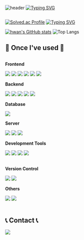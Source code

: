 ![header](https://capsule-render.vercel.app/api?type=waving&color=6994CDEE&text=&animation=twinkling&height=80)
[![Typing SVG](https://readme-typing-svg.demolab.com?font=Alkatra&weight=500&size=45&duration=3500&pause=3&color=6994CDEE&center=false&vCenter=false&multiline=true&repeat=true&width=1000&height=100&lines=Welcome+to+hwan's+GitHub!👋)](https://git.io/typing-svg)
<br>


##
[![Solved.ac Profile](http://mazassumnida.wtf/api/v2/generate_badge?boj=kmj1904190)](https://solved.ac/kmj1904190/)
[![Typing SVG](https://readme-typing-svg.demolab.com/?lines=GOLD;GOLD)](https://git.io/typing-svg)

[![hwan's GitHub stats](https://github-readme-stats.vercel.app/api?username=choiyounghwan123&include_all_commits=true&show_icons=true&theme=cobalt)](https://github.com/bi-sz/github-readme-stats)
![Top Langs](https://github-readme-stats.vercel.app/api/top-langs/?username=choiyounghwan123&layout=compact)

## 🔨 Once I've used 🔨
<div style="display:flex; flex-direction:column; align-items:flex-start;">
      <!-- Frontend -->
    <p><strong>Frontend</strong></p>
    <div>
        <img src="https://img.shields.io/badge/html5-E34F26?style=flat-square&logo=html5&logoColor=white"> 
        <img src="https://img.shields.io/badge/css-1572B6?style=flat-square&logo=css3&logoColor=white"> 
        <img src="https://img.shields.io/badge/javascript-F7DF1E?style=flat-square&logo=javascript&logoColor=black"> 
        <img src="https://img.shields.io/badge/bootstrap-7952B3?style=flat-square&logo=bootstrap&logoColor=white">
      <img src="https://img.shields.io/badge/React-61DAFB?style=for-the-badge&logo=React&logoColor=white">
      <img src="https://img.shields.io/badge/TypeScript-3178C6?style=for-the-badge&logo=TypeScript&logoColor=white">


  </div>
    <!-- Backend -->
    <p><strong>Backend</strong></p>
    <div>
        <img src="https://img.shields.io/badge/Java-007396?style=for-the-badge&logo=Java&logoColor=white"> 
        <img src="https://img.shields.io/badge/Spring Boot-6DB33F?style=for-the-badge&logo=spring boot&logoColor=white"> 
        <img src="https://img.shields.io/badge/Node.js-5FA04E?style=for-the-badge&logo=Node.js&logoColor=white">
        <img src="https://img.shields.io/badge/Kotlin-7F52FF?style=flat-square&logo=kotlin&logoColor=white">
        <img src="https://img.shields.io/badge/python-3776AB?style=flat-square&logo=python&logoColor=white"> 

  </div>
    <!-- Database -->
    <p><strong>Database</strong></p>
    <div>
        <img src="https://img.shields.io/badge/mysql-4479A1?style=for-the-badge&logo=mysql&logoColor=white"> 
    </div>
    <!-- Server -->
    <p><strong>Server</strong></p>
    <div>
        <img src="https://img.shields.io/badge/linux-FCC624?style=for-the-badge&logo=linux&logoColor=black"> 
        <img src="https://img.shields.io/badge/apache tomcat-F8DC75?style=for-the-badge&logo=apachetomcat&logoColor=black">
        <img src="https://img.shields.io/badge/Amazon AWS-232F3E?style=for-the-badge&logo=amazon aws&logoColor=white"> 
    </div>
      <!-- Development Tools -->
    <p><strong>Development Tools</strong></p>
    <div>
        <img src="https://img.shields.io/badge/Intellij IDEA-000000?style=for-the-badge&logo=Intellij IDEA&logoColor=black"> 
        <img src="https://img.shields.io/badge/PyCharm-000000?style=for-the-badge&logo=PyCharmt&logoColor=black">
        <img src="https://img.shields.io/badge/Jupyter-F37626?style=for-the-badge&logo=Jupyter&logoColor=white"> 
      <img src="https://img.shields.io/badge/Eclipse IDE-2C2255?style=for-the-badge&logo=Eclipse IDE&logoColor=white"> 
    </div>
  <br>
    <!-- Version Control -->
    <p><strong>Version Control</strong></p>
    <div>
        <img src="https://img.shields.io/badge/Git-F05032?style=for-the-badge&logo=Git&logoColor=black"> 
        <img src="https://img.shields.io/badge/GitHub-181717?style=for-the-badge&logo=GitHub&logoColor=black">
    </div>
    <!-- Others -->
    <p><strong>Others</strong></p>
    <div>
        <img src="https://img.shields.io/badge/C-A8B9CC?style=flat-square&logo=C&logoColor=white">
        <img src="https://img.shields.io/badge/C++-00599C?style=flat-square&logo=C++&logoColor=white">
</div><br>
</div>

## 📞 Contact 📞
<div style="display:flex; flex-direction:row;">
    <a href="mailto:fdgdfgdgf123@gmail.com">
        <img src="https://img.shields.io/badge/Gmail-EA4335?style=for-the-badge&logo=Gmail&logoColor=white"> 
    </a>
</div>
